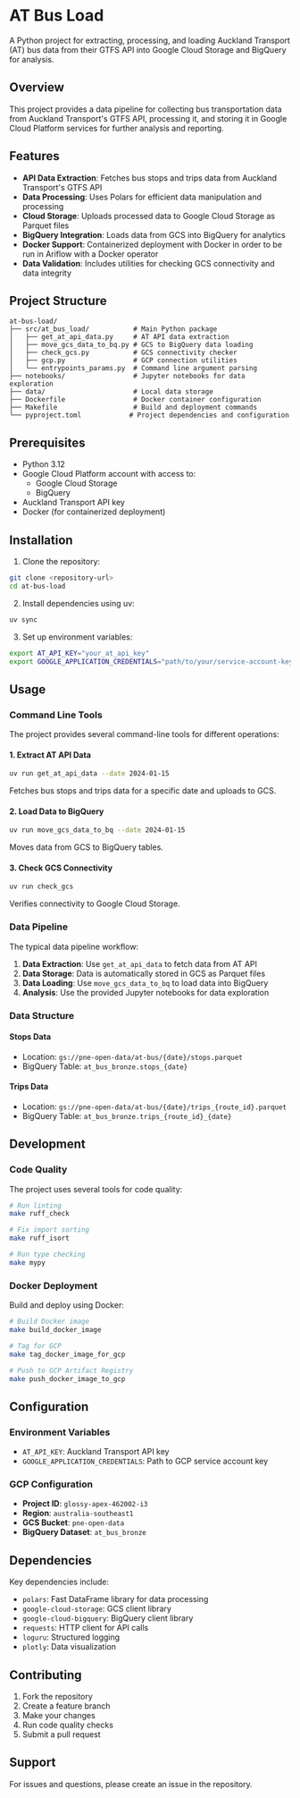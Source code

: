# AT Bus Load

A Python project for extracting, processing, and loading Auckland Transport (AT) bus data from their GTFS API into Google Cloud Storage and BigQuery for analysis.

## Overview

This project provides a data pipeline for collecting bus transportation data from Auckland Transport's GTFS API, processing it, and storing it in Google Cloud Platform services for further analysis and reporting.

## Features

- **API Data Extraction**: Fetches bus stops and trips data from Auckland Transport's GTFS API
- **Data Processing**: Uses Polars for efficient data manipulation and processing
- **Cloud Storage**: Uploads processed data to Google Cloud Storage as Parquet files
- **BigQuery Integration**: Loads data from GCS into BigQuery for analytics
- **Docker Support**: Containerized deployment with Docker in order to be run in Ariflow with a Docker operator
- **Data Validation**: Includes utilities for checking GCS connectivity and data integrity

## Project Structure

```
at-bus-load/
├── src/at_bus_load/           # Main Python package
│   ├── get_at_api_data.py     # AT API data extraction
│   ├── move_gcs_data_to_bq.py # GCS to BigQuery data loading
│   ├── check_gcs.py           # GCS connectivity checker
│   ├── gcp.py                 # GCP connection utilities
│   └── entrypoints_params.py  # Command line argument parsing
├── notebooks/                 # Jupyter notebooks for data exploration
├── data/                      # Local data storage
├── Dockerfile                 # Docker container configuration
├── Makefile                   # Build and deployment commands
└── pyproject.toml            # Project dependencies and configuration
```

## Prerequisites

- Python 3.12
- Google Cloud Platform account with access to:
  - Google Cloud Storage
  - BigQuery
- Auckland Transport API key
- Docker (for containerized deployment)

## Installation

1. Clone the repository:
```bash
git clone <repository-url>
cd at-bus-load
```

2. Install dependencies using uv:
```bash
uv sync
```

3. Set up environment variables:
```bash
export AT_API_KEY="your_at_api_key"
export GOOGLE_APPLICATION_CREDENTIALS="path/to/your/service-account-key.json"
```

## Usage

### Command Line Tools

The project provides several command-line tools for different operations:

#### 1. Extract AT API Data
```bash
uv run get_at_api_data --date 2024-01-15
```
Fetches bus stops and trips data for a specific date and uploads to GCS.

#### 2. Load Data to BigQuery
```bash
uv run move_gcs_data_to_bq --date 2024-01-15
```
Moves data from GCS to BigQuery tables.

#### 3. Check GCS Connectivity
```bash
uv run check_gcs
```
Verifies connectivity to Google Cloud Storage.

### Data Pipeline

The typical data pipeline workflow:

1. **Data Extraction**: Use `get_at_api_data` to fetch data from AT API
2. **Data Storage**: Data is automatically stored in GCS as Parquet files
3. **Data Loading**: Use `move_gcs_data_to_bq` to load data into BigQuery
4. **Analysis**: Use the provided Jupyter notebooks for data exploration

### Data Structure

#### Stops Data
- Location: `gs://pne-open-data/at-bus/{date}/stops.parquet`
- BigQuery Table: `at_bus_bronze.stops_{date}`

#### Trips Data
- Location: `gs://pne-open-data/at-bus/{date}/trips_{route_id}.parquet`
- BigQuery Table: `at_bus_bronze.trips_{route_id}_{date}`

## Development

### Code Quality

The project uses several tools for code quality:

```bash
# Run linting
make ruff_check

# Fix import sorting
make ruff_isort

# Run type checking
make mypy
```

### Docker Deployment

Build and deploy using Docker:

```bash
# Build Docker image
make build_docker_image

# Tag for GCP
make tag_docker_image_for_gcp

# Push to GCP Artifact Registry
make push_docker_image_to_gcp
```

## Configuration

### Environment Variables

- `AT_API_KEY`: Auckland Transport API key
- `GOOGLE_APPLICATION_CREDENTIALS`: Path to GCP service account key

### GCP Configuration

- **Project ID**: `glossy-apex-462002-i3`
- **Region**: `australia-southeast1`
- **GCS Bucket**: `pne-open-data`
- **BigQuery Dataset**: `at_bus_bronze`

## Dependencies

Key dependencies include:
- `polars`: Fast DataFrame library for data processing
- `google-cloud-storage`: GCS client library
- `google-cloud-bigquery`: BigQuery client library
- `requests`: HTTP client for API calls
- `loguru`: Structured logging
- `plotly`: Data visualization

## Contributing

1. Fork the repository
2. Create a feature branch
3. Make your changes
4. Run code quality checks
5. Submit a pull request

## Support

For issues and questions, please create an issue in the repository.